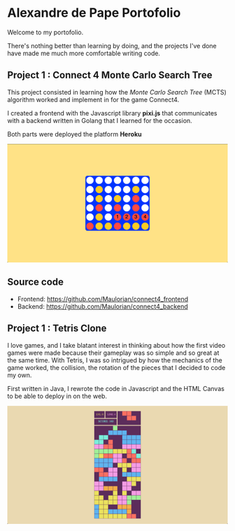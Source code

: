 # Alexandre de Pape Portofolio

Welcome to my portofolio.

There's nothing better than learning by doing, and the projects I've done have made me much more comfortable writing code.

## Project 1 : Connect 4 Monte Carlo Search Tree

This project consisted in learning how the _Monte Carlo Search Tree_ (MCTS) algorithm worked and implement in for the game Connect4.

I created a frontend with the Javascript library **pixi.js** that communicates with a backend written in Golang that I learned for the occasion.

Both parts were deployed the platform **Heroku**

![connect4](connect4.png)

## Source code
- Frontend: https://github.com/Maulorian/connect4_frontend
- Backend: https://github.com/Maulorian/connect4_backend
## Project 1 : Tetris Clone

I love games, and I take blatant interest in thinking about how the first video games were made because their gameplay was so simple and so great at the same time. With Tetris, I was so intrigued by how the mechanics of the game worked, the collision, the rotation of the pieces that I decided to code my own.

First written in Java, I rewrote the code in Javascript and the HTML Canvas to be able to deploy in on the web.

![tetris](tetris.png)

